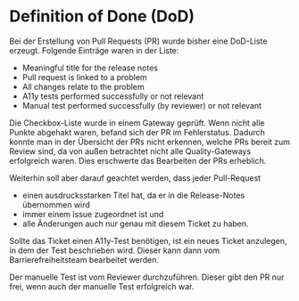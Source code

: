 # Definition of Done (DoD)

Bei der Erstellung von Pull Requests (PR) wurde bisher eine DoD-Liste erzeugt. Folgende Einträge waren in der Liste:

- Meaningful title for the release notes
- Pull request is linked to a problem
- All changes relate to the problem
- A11y tests performed successfully or not relevant
- Manual test performed successfully (by reviewer) or not relevant

Die Checkbox-Liste wurde in einem Gateway geprüft. Wenn nicht alle Punkte abgehakt waren, befand sich der PR im Fehlerstatus. Dadurch konnte man in der Übersicht der PRs nicht erkennen, welche PRs bereit zum Review sind, da von außen betrachtet nicht alle Quality-Gateways erfolgreich waren. Dies erschwerte das Bearbeiten der PRs erheblich.

Weiterhin soll aber darauf geachtet werden, dass jeder Pull-Request

- einen ausdrucksstarken Titel hat, da er in die Release-Notes übernommen wird
- immer einem Issue zugeordnet ist und
- alle Änderungen auch nur genau mit diesem Ticket zu haben.

Sollte das Ticket einen A11y-Test benötigen, ist ein neues Ticket anzulegen, in dem der Test beschrieben wird. Dieser kann dann vom Barrierefreiheitsteam bearbeitet werden.

Der manuelle Test ist vom Reviewer durchzuführen. Dieser gibt den PR nur frei, wenn auch der manuelle Test erfolgreich war.
